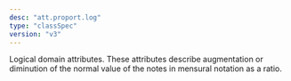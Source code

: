 ```yaml
---
desc: "att.proport.log"
type: "classSpec"
version: "v3"
---
```


Logical domain attributes. These attributes describe augmentation or diminution of
the
normal value of the notes in mensural notation as a ratio.